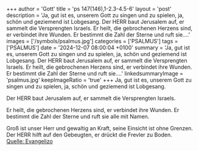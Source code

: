 +++
author = 'Gott'
title = 'ps 147(146),1-2.3-4.5-6'
layout = 'post'
description = 'Ja, gut ist es, unserem Gott zu singen und zu spielen,  ja, schön und geziemend ist Lobgesang.  Der HERR baut Jerusalem auf,  er sammelt die Versprengten Israels.  Er heilt, die gebrochenen Herzens sind,  er verbindet ihre Wunden. Er bestimmt die Zahl der Sterne  und ruft sie....'
images = ['/symbols/psalmus.jpg']
categories = ['PSALMUS']
tags = ['PSALMUS']
date = '2024-12-07 08:00:04 +0100'
summary = 'Ja, gut ist es, unserem Gott zu singen und zu spielen,  ja, schön und geziemend ist Lobgesang.  Der HERR baut Jerusalem auf,  er sammelt die Versprengten Israels.  Er heilt, die gebrochenen Herzens sind,  er verbindet ihre Wunden. Er bestimmt die Zahl der Sterne  und ruft sie....'
linkedsummaryImage = 'psalmus.jpg'
keepImageRatio = 'true'
+++
Ja, gut ist es, unserem Gott zu singen und zu spielen, 
ja, schön und geziemend ist Lobgesang.

Der HERR baut Jerusalem auf, 
er sammelt die Versprengten Israels.

Er heilt, die gebrochenen Herzens sind, 
er verbindet ihre Wunden.
Er bestimmt die Zahl der Sterne 
und ruft sie alle mit Namen.<!--more-->

Groß ist unser Herr und gewaltig an Kraft, 
seine Einsicht ist ohne Grenzen.
Der HERR hilft auf den Gebeugten, 
er drückt die Frevler zu Boden.<br> [Quelle: Evangelizo](https://evangeliumtagfuertag.org/DE/gospel)